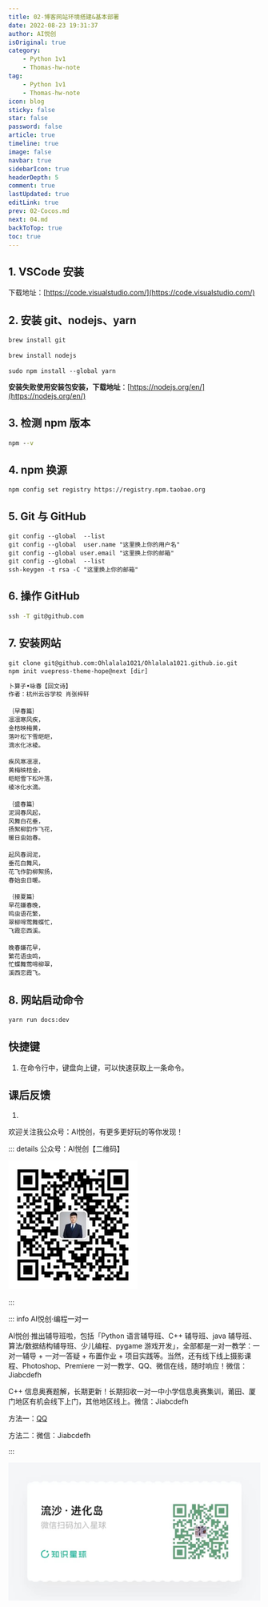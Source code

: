 ```yaml
---
title: 02-博客网站环境搭建&基本部署
date: 2022-08-23 19:31:37
author: AI悦创
isOriginal: true
category:
    - Python 1v1
    - Thomas-hw-note
tag:
    - Python 1v1
    - Thomas-hw-note
icon: blog
sticky: false
star: false
password: false
article: true
timeline: true
image: false
navbar: true
sidebarIcon: true
headerDepth: 5
comment: true
lastUpdated: true
editLink: true
prev: 02-Cocos.md
next: 04.md
backToTop: true
toc: true
---
```


## 1. VSCode 安装

下载地址：[https://code.visualstudio.com/](https://code.visualstudio.com/)



## 2. 安装 git、nodejs、yarn

```cmd
brew install git
```

```cmd
brew install nodejs
```

```yarn
sudo npm install --global yarn
```

**安装失败使用安装包安装，下载地址**：[https://nodejs.org/en/](https://nodejs.org/en/)

## 3. 检测 npm 版本

```cmd
npm --v
```

## 4. npm 换源

```npm
npm config set registry https://registry.npm.taobao.org
```

## 5. Git 与 GitHub

```git
git config --global  --list
git config --global  user.name "这里换上你的用户名"
git config --global user.email "这里换上你的邮箱"
git config --global  --list
ssh-keygen -t rsa -C "这里换上你的邮箱"
```

## 6. 操作 GitHub

```cmd
ssh -T git@github.com 
```

## 7. 安装网站

```git
git clone git@github.com:Ohlalala1021/Ohlalala1021.github.io.git
npm init vuepress-theme-hope@next [dir]
```

```cmd
卜算子•咏春【回文诗】
作者：杭州云谷学校 肖张梓轩

｛早春篇｝
凛凛寒风疾，
金桔映梅黄，
落叶松下雪皑皑，
滴水化冰棱。

疾风寒凛凛，
黄梅映桔金，
皑皑雪下松叶落，
棱冰化水滴。

｛盛春篇｝
泥润春风起，
风舞白花垂，
扬絮柳韵作飞花，
暖日虫始春。

起风春润泥，
垂花白舞风，
花飞作韵柳絮扬，
春始虫日暖。

｛接夏篇｝
早花嫌春晚，
鸣虫语花繁，
翠柳啼莺舞蝶忙，
飞霞恋西溪。

晚春嫌花早，
繁花语虫鸣，
忙蝶舞莺啼柳翠，
溪西恋霞飞。 
```

## 8. 网站启动命令

```cmd
yarn run docs:dev
```



## 快捷键

1. 在命令行中，键盘向上键，可以快速获取上一条命令。



## 课后反馈

1. 







欢迎关注我公众号：AI悦创，有更多更好玩的等你发现！

::: details 公众号：AI悦创【二维码】

![](/gzh.jpg)

:::

::: info AI悦创·编程一对一

AI悦创·推出辅导班啦，包括「Python 语言辅导班、C++ 辅导班、java 辅导班、算法/数据结构辅导班、少儿编程、pygame 游戏开发」，全部都是一对一教学：一对一辅导 + 一对一答疑 + 布置作业 + 项目实践等。当然，还有线下线上摄影课程、Photoshop、Premiere 一对一教学、QQ、微信在线，随时响应！微信：Jiabcdefh

C++ 信息奥赛题解，长期更新！长期招收一对一中小学信息奥赛集训，莆田、厦门地区有机会线下上门，其他地区线上。微信：Jiabcdefh

方法一：[QQ](http://wpa.qq.com/msgrd?v=3&uin=1432803776&site=qq&menu=yes)

方法二：微信：Jiabcdefh

:::

![](/zsxq.jpg)











